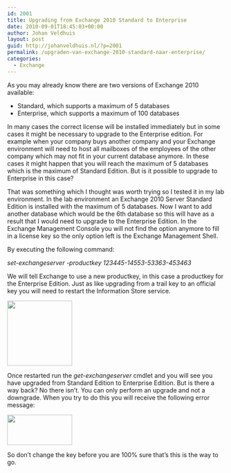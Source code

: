 ```yaml
---
id: 2001
title: Upgrading from Exchange 2010 Standard to Enterprise
date: 2010-09-01T18:45:03+00:00
author: Johan Veldhuis
layout: post
guid: http://johanveldhuis.nl/?p=2001
permalink: /upgraden-van-exchange-2010-standard-naar-enterprise/
categories:
  - Exchange
---
```

As you may already know there are two versions of Exchange 2010 available:

  * Standard, which supports a maximum of 5 databases
  * Enterprise, which supports a maximum of 100 databases

In many cases the correct license will be installed immediately but in some cases it might be necessary to upgrade to the Enterprise edition. For example when your company buys another company and your Exchange environment will need to host all mailboxes of the employees of the other company which may not fit in your current database anymore. In these cases it might happen that you will reach the maximum of 5 databases which is the maximum of Standard Edition. But is it possible to upgrade to Enterprise in this case?

That was something which I thought was worth trying so I tested it in my lab environment. In the lab environment an Exchange 2010 Server Standard Edition is installed with the maximum of 5 databases. Now I want to add another database which would be the 6th database so this will have as a result that I would need to upgrade to the Enterprise Edition. In the Exchange Management Console you will not find the option anymore to fill in a license key so the only option left is the Exchange Management Shell.

By executing the following command:

_set-exchangeserver -productkey 123445-14553-53363-453463_

We will tell Exchange to use a new productkey, in this case a productkey for the Enterprise Edition. Just as like upgrading from a trail key to an official key you will need to restart the Information Store service.

[<img title="Exchange productkey" src="https://i1.wp.com/johanveldhuis.nl/wp-content/uploads/2010/08/Exchange-License-150x150.jpg?resize=150%2C150" alt="" width="150" height="150" data-recalc-dims="1" />](https://i2.wp.com/johanveldhuis.nl/wp-content/uploads/2010/08/Exchange-License.jpg)

Once restarted run the _get-exchangeserver_ cmdlet and you will see you have upgraded from Standard Edition to Enterprise Edition. But is there a way back? No there isn&#8217;t. You can only perform an upgrade and not a downgrade. When you try to do this you will receive the following error message:

[<img title="Exchange productkey" src="https://i0.wp.com/johanveldhuis.nl/wp-content/uploads/2010/08/exchange-license-2-150x70.jpg?resize=150%2C70" alt="" width="150" height="70" data-recalc-dims="1" />](https://i1.wp.com/johanveldhuis.nl/wp-content/uploads/2010/08/exchange-license-2.jpg)

So don&#8217;t change the key before you are 100% sure that&#8217;s this is the way to go.